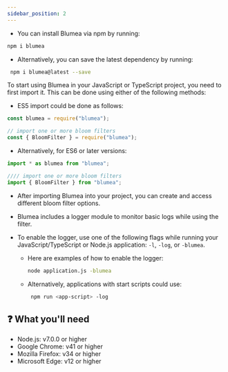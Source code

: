 ```yaml
---
sidebar_position: 2
---
```



- You can install Blumea via npm by running:

```bash
npm i blumea
```

- Alternatively, you can save the latest dependency by running:

```bash
 npm i blumea@latest --save
```

To start using Blumea in your JavaScript or TypeScript project, you need to first import it. This can be done using either of the following methods:

- ES5 import could be done as follows:

```js
const blumea = require("blumea");

// import one or more bloom filters
const { BloomFilter } = require("blumea");
```

- Alternatively, for ES6 or later versions:

```js
import * as blumea from "blumea";

//// import one or more bloom filters
import { BloomFilter } from "blumea";
```

- After importing Blumea into your project, you can create and access different bloom filter options.
- Blumea includes a logger module to monitor basic logs while using the filter.
- To enable the logger, use one of the following flags while running your JavaScript/TypeScript or Node.js application: `-l`, `-log`, or `-blumea`.

  - Here are examples of how to enable the logger:

    ```bash
    node application.js -blumea
    ```

  - Alternatively, applications with start scripts could use:

    ```bash
     npm run <app-script> -log
    ```

## ❓ What you'll need

- Node.js: v7.0.0 or higher
- Google Chrome: v41 or higher
- Mozilla Firefox: v34 or higher
- Microsoft Edge: v12 or higher
